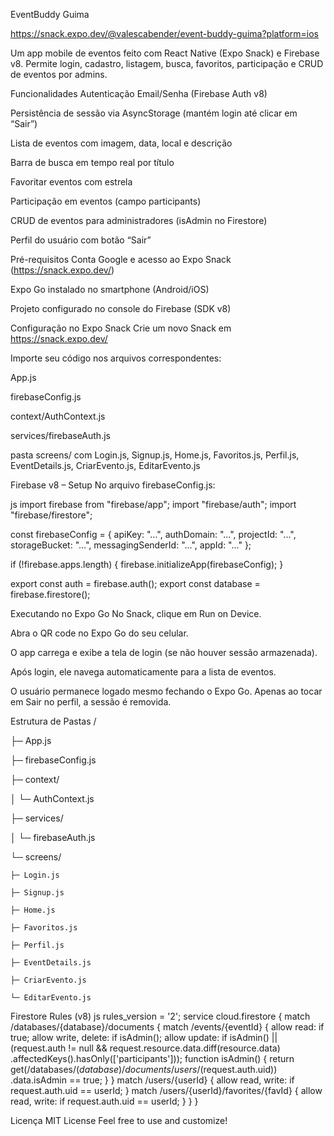 EventBuddy Guima

https://snack.expo.dev/@valescabender/event-buddy-guima?platform=ios


Um app mobile de eventos feito com React Native (Expo Snack) e Firebase v8. 
Permite login, cadastro, listagem, busca, favoritos, participação e CRUD de eventos por admins.

Funcionalidades
Autenticação Email/Senha (Firebase Auth v8)

Persistência de sessão via AsyncStorage (mantém login até clicar em “Sair”)

Lista de eventos com imagem, data, local e descrição

Barra de busca em tempo real por título

Favoritar eventos com estrela

Participação em eventos (campo participants)

CRUD de eventos para administradores (isAdmin no Firestore)

Perfil do usuário com botão “Sair”

Pré-requisitos
Conta Google e acesso ao Expo Snack (https://snack.expo.dev/)

Expo Go instalado no smartphone (Android/iOS)

Projeto configurado no console do Firebase (SDK v8)

Configuração no Expo Snack
Crie um novo Snack em https://snack.expo.dev/

Importe seu código nos arquivos correspondentes:

App.js

firebaseConfig.js

context/AuthContext.js

services/firebaseAuth.js

pasta screens/ com Login.js, Signup.js, Home.js, Favoritos.js, Perfil.js, EventDetails.js, CriarEvento.js, EditarEvento.js

Firebase v8 – Setup
No arquivo firebaseConfig.js:

js
import firebase from "firebase/app";
import "firebase/auth";
import "firebase/firestore";

const firebaseConfig = {
  apiKey: "...",
  authDomain: "...",
  projectId: "...",
  storageBucket: "...",
  messagingSenderId: "...",
  appId: "..."
};

if (!firebase.apps.length) {
  firebase.initializeApp(firebaseConfig);
}

export const auth = firebase.auth();
export const database = firebase.firestore();

Executando no Expo Go
No Snack, clique em Run on Device.

Abra o QR code no Expo Go do seu celular.

O app carrega e exibe a tela de login (se não houver sessão armazenada).

Após login, ele navega automaticamente para a lista de eventos.

O usuário permanece logado mesmo fechando o Expo Go. Apenas ao tocar em Sair no perfil, a sessão é removida.


Estrutura de Pastas
/

├─ App.js

├─ firebaseConfig.js

├─ context/

│   └─ AuthContext.js

├─ services/

│   └─ firebaseAuth.js


└─ screens/

    ├─ Login.js
    
    ├─ Signup.js
    
    ├─ Home.js
    
    ├─ Favoritos.js
    
    ├─ Perfil.js
    
    ├─ EventDetails.js
    
    ├─ CriarEvento.js
    
    └─ EditarEvento.js
    
Firestore Rules (v8)
js
rules_version = '2';
service cloud.firestore {
  match /databases/{database}/documents {
    match /events/{eventId} {
      allow read: if true;
      allow write, delete: if isAdmin();
      allow update: if isAdmin() ||
        (request.auth != null &&
         request.resource.data.diff(resource.data)
           .affectedKeys().hasOnly(['participants']));
      function isAdmin() {
        return get(/databases/$(database)/documents/users/$(request.auth.uid))
               .data.isAdmin == true;
      }
    }
    match /users/{userId} {
      allow read, write: if request.auth.uid == userId;
    }
    match /users/{userId}/favorites/{favId} {
      allow read, write: if request.auth.uid == userId;
    }
  }
}

Licença
MIT License Feel free to use and customize!
